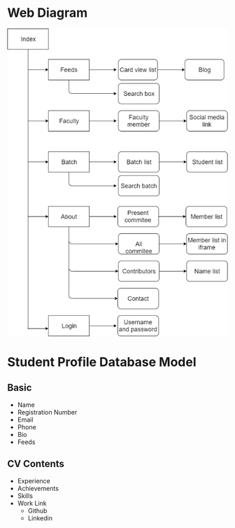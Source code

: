 # Web Diagram
![](diagram.png)
# Student Profile Database Model
## Basic
-  Name
-  Registration Number
-  Email
-  Phone
-  Bio
-  Feeds
## CV Contents
-  Experience
-  Achievements
-  Skills
-  Work Link
   -  Github
   -  Linkedin
